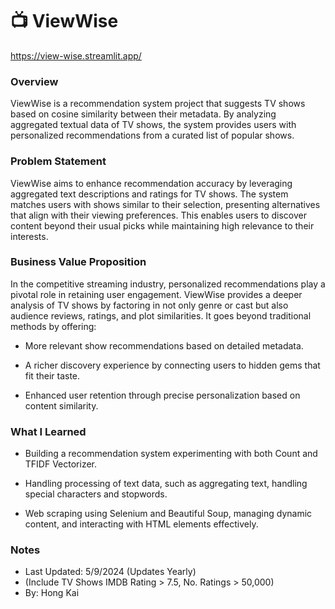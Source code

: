 # 📺 ViewWise
https://view-wise.streamlit.app/

### Overview
ViewWise is a recommendation system project that suggests TV shows based on cosine similarity between their metadata. By analyzing aggregated textual data of TV shows, the system provides users with personalized recommendations from a curated list of popular shows.

### Problem Statement
ViewWise aims to enhance recommendation accuracy by leveraging aggregated text descriptions and ratings for TV shows. The system matches users with shows similar to their selection, presenting alternatives that align with their viewing preferences. This enables users to discover content beyond their usual picks while maintaining high relevance to their interests.

### Business Value Proposition
In the competitive streaming industry, personalized recommendations play a pivotal role in retaining user engagement. ViewWise provides a deeper analysis of TV shows by factoring in not only genre or cast but also audience reviews, ratings, and plot similarities. It goes beyond traditional methods by offering:

- More relevant show recommendations based on detailed metadata.

- A richer discovery experience by connecting users to hidden gems that fit their taste.

- Enhanced user retention through precise personalization based on content similarity.

### What I Learned
- Building a recommendation system experimenting with both Count and TFIDF Vectorizer.

- Handling processing of text data, such as aggregating text, handling special characters and stopwords.

- Web scraping using Selenium and Beautiful Soup, managing dynamic content, and interacting with HTML elements effectively.

### Notes
- Last Updated: 5/9/2024 (Updates Yearly)
- (Include TV Shows IMDB Rating > 7.5, No. Ratings > 50,000)
- By: Hong Kai